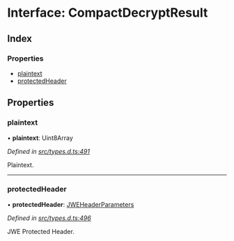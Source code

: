 # Interface: CompactDecryptResult

## Index

### Properties

* [plaintext](_types_d_.compactdecryptresult.md#plaintext)
* [protectedHeader](_types_d_.compactdecryptresult.md#protectedheader)

## Properties

### plaintext

•  **plaintext**: Uint8Array

*Defined in [src/types.d.ts:491](https://github.com/panva/jose/blob/v3.2.0/src/types.d.ts#L491)*

Plaintext.

___

### protectedHeader

•  **protectedHeader**: [JWEHeaderParameters](_types_d_.jweheaderparameters.md)

*Defined in [src/types.d.ts:496](https://github.com/panva/jose/blob/v3.2.0/src/types.d.ts#L496)*

JWE Protected Header.
